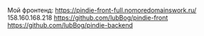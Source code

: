 Мой фронтенд: https://pindie-front-full.nomoredomainswork.ru/
158.160.168.218
https://github.com/lubBog/pindie-front 
https://github.com/lubBog/pindie-backend